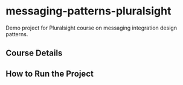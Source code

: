 # messaging-patterns-pluralsight
Demo project for Pluralsight course on messaging integration design patterns. 

## Course Details

## How to Run the Project 

